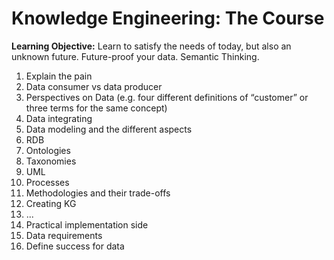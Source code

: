 # Knowledge Engineering: The Course
**Learning Objective:** Learn to satisfy the needs of today, but also an unknown future. Future-proof your data. Semantic Thinking.

1. Explain the pain
  1. Data consumer vs data producer
  2. Perspectives on Data (e.g. four different definitions of “customer” or three terms for the same concept)
  3. Data integrating
2. Data modeling and the different aspects
  1. RDB
  2. Ontologies
  3. Taxonomies
  4. UML
  5. Processes
3. Methodologies and their trade-offs
  1. Creating KG
  2. ...
4. Practical implementation side
  1. Data requirements
  2. Define success for data

